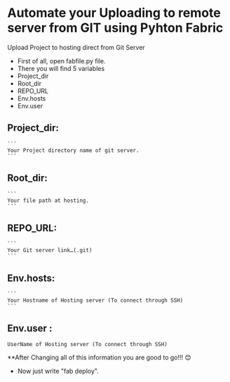 # Automate your Uploading to remote server from GIT using Pyhton Fabric

Upload Project to hosting direct from Git Server

*	First of all, open fabfile.py file. 
*	There you will find 5 variables
*	Project_dir
*	Root_dir
*	REPO_URL
*	Env.hosts
*	Env.user

## Project_dir:
	```
	Your Project directory name of git server.
	```
## Root_dir:
	```
	Your file path at hosting.
	```
 ## REPO_URL:
 	```
	Your Git server link…(.git)
	```
## Env.hosts:
	```
	Your Hostname of Hosting server (To connect through SSH)
	```
## Env.user :
	UserName of Hosting server (To connect through SSH)
 
 **After Changing all of this information you are good to go!!! 😊 
 
 * Now just write "fab deploy".



